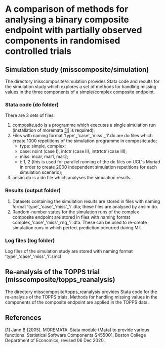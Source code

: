 # A comparison of methods for analysing a binary composite endpoint with partially observed components in randomised controlled trials

## Simulation study (misscomposite/simulation)
The directory misscomposite/simulation provides Stata code and results for the simulation study which explores a set of methods for handling missing values in the three components of a simple/complex composite endpoint.

### Stata code (do folder)
There are 3 sets of files:
1. composite.ado is a programme which executes a single simulation run (installation of moremata [[1]](#1) is required);
2. Files with naming format 'type'\_'case'\_'miss'\_'i'.do are do files which create 1000 repetitions of the simulation programme in composite.ado;
    -  type: simple, complex;
    - case: noint (case I), intctr (case II), inttrtctr (case III);
    - miss: mcar, mar1, mar2;
    - i: 1, 2 (this is used for parallel running of the do files on UCL's Myriad in order to create 2000 independent simulation repetitions for each simulation scenario);
3. ansim.do is a do file which analyses the simulation results.

### Results (output folder)
1. Datasets containing the simulation results are stored in files with naming format 'type'\_'case'\_'miss'\_'i'.dta; these files are analysed by ansim.do. 
2. Random-number states for the simulation runs of the complex composite endpoint are stored in files with naming format complex\_'case'\_'miss'\_rng_'i'.dta. These can be used to re-create simulation runs in which perfect prediction occurred during MI. 

### Log files (log folder)
Log files of the simulation study are stored with naming format 'type'\_'case'\_'miss'\_'i'.smcl

## Re-analysis of the TOPPS trial (misscomposite/topps_reanalysis)
The directory misscomposite/topps_reanalysis provides Stata code for the re-analysis of the TOPPS trials. Methods for handling missing values in the components of the composite endpoint are applied in the TOPPS data.

## References
<a id="1">[1]</a> 
Jann B (2005). 
MOREMATA: Stata module (Mata) to provide various functions.
Statistical Software Components S455001, Boston College Department of Economics, revised 06 Dec 2020.
